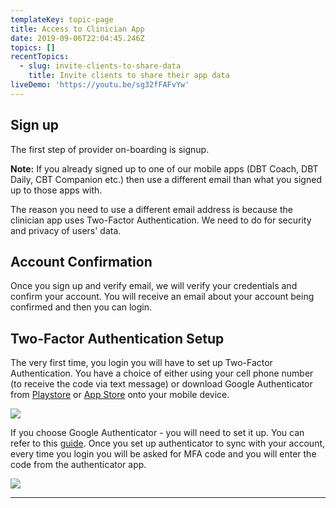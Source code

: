 ```yaml
---
templateKey: topic-page
title: Access to Clinician App
date: 2019-09-06T22:04:45.246Z
topics: []
recentTopics:
  - slug: invite-clients-to-share-data
    title: Invite clients to share their app data
liveDemo: 'https://youtu.be/sg32fFAFvYw'
---
```

## Sign up

The first step of provider on-boarding is signup.

<div class="custom-alert-text"><b> Note:</b> If you already signed up to one of our mobile apps (DBT Coach, DBT Daily, CBT Companion etc.) then use a different email than what you signed up to those apps with. </div>

The reason you need to use a different email address is because the clinician app uses Two-Factor Authentication. We need to do for security and privacy of users' data.

## Account Confirmation

Once you sign up and verify email, we will verify your credentials and confirm your account. You will receive an email about your account being confirmed and then you can login.

## Two-Factor Authentication Setup

The very first time, you login you will have to set up Two-Factor Authentication. You have a choice of   either using your cell phone number (to receive the code via text message) or download Google Authenticator from [Playstore](https://play.google.com/store/apps/details?id=com.google.android.apps.authenticator2&hl=en_US) or [App Store](https://apps.apple.com/us/app/google-authenticator/id388497605) onto your mobile device.

![](/img/two-factor.png)

If you choose Google Authenticator - you will need to set it up. You can refer to this [guide](https://support.google.com/accounts/answer/1066447?co=GENIE.Platform%3DiOS&hl=en). Once you set up authenticator to sync with your account, every time you login you will be asked for MFA code and you will enter the code from the authenticator app.

![](/img/screen-shot-2019-10-04-at-4.13.20-pm.png)

- - -
